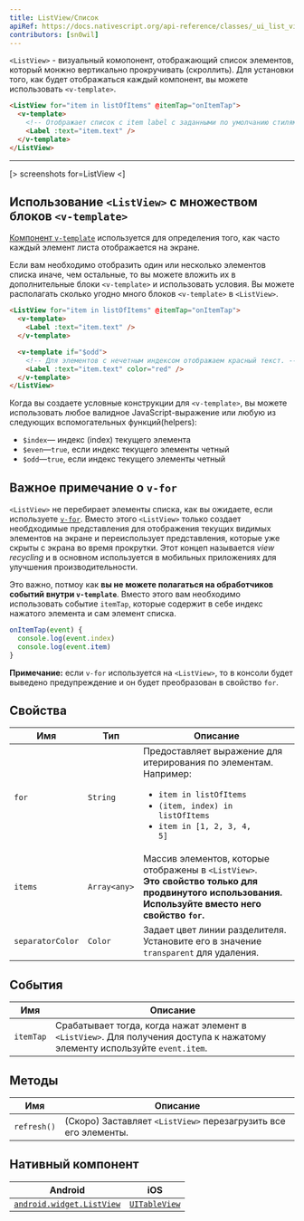 ```yaml
---
title: ListView/Список
apiRef: https://docs.nativescript.org/api-reference/classes/_ui_list_view_.listview
contributors: [sn0wil]
---
```


`<ListView>` - визуальный комопонент, отображающий список элементов, который монжно вертикально прокручивать (скроллить). Для установки того, как будет отображаться каждый компонент, вы можете использовать `<v-template>`.

```html
<ListView for="item in listOfItems" @itemTap="onItemTap">
  <v-template>
    <!-- Отображает список с item label с заданными по умолчанию стилями. -->
    <Label :text="item.text" />
  </v-template>
</ListView>
```

---

[> screenshots for=ListView <]

## Использование `<ListView>` с множеством блоков `<v-template>`

[Компонент `v-template`](/ru/docs/utilities/v-template) используется для определения того, как часто каждый элемент листа отображается на экране. 

Если вам необходимо отобразить один или несколько элементов списка иначе, чем остальные, то вы можете вложить их в дополнительные блоки `<v-template>` и использовать условия. Вы можете располагать сколько угодно много блоков `<v-template>` в `<ListView>`.

```html
<ListView for="item in listOfItems" @itemTap="onItemTap"> 
  <v-template>
    <Label :text="item.text" /> 
  </v-template>

  <v-template if="$odd">
    <!-- Для элементов с нечетным индексом отображаем красный текст. -->
    <Label :text="item.text" color="red" />
  </v-template>
</ListView>
```
Когда вы создаете условные конструкции для `<v-template>`, вы можете использовать любое валидное JavaScript-выражение или любую из следующих вспомогательных функций(helpers):

* `$index`&mdash; индекс (index) текущего элемента
* `$even`&mdash;`true`, если индекс текущего элементы четный
* `$odd`&mdash;`true`, если индекс текущего элементы четный

## Важное примечание о `v-for`

`<ListView>` не перебирает элементы списка, как вы ожидаете, если используете [`v-for`](https://ru.vuejs.org/v2/guide/list.html#%D0%9E%D1%82%D0%BE%D0%B1%D1%80%D0%B0%D0%B6%D0%B5%D0%BD%D0%B8%D0%B5-%D0%BC%D0%B0%D1%81%D1%81%D0%B8%D0%B2%D0%B0-%D1%8D%D0%BB%D0%B5%D0%BC%D0%B5%D0%BD%D1%82%D0%BE%D0%B2-%D1%81-%D0%BF%D0%BE%D0%BC%D0%BE%D1%89%D1%8C%D1%8E-v-for). Вместо этого `<ListView>` только создает необдходимые представления для отображения текущих видимых элементов на экране и переиспользует представления, которые уже скрыты с экрана во время прокрутки. Этот концеп называется _view recycling_ и в основном используется в мобильных приложениях для улучшения производительности.

Это важно, потмоу как **вы не можете полагаться на обработчиков событий внутри `v-template`**. Вместо этого вам необходимо использовать событие `itemTap`, которые содержит в себе индекс нажатого элемента и сам элемент списка.

```javascript
onItemTap(event) {
  console.log(event.index)
  console.log(event.item)
}
```

**Примечание:** если `v-for` используется на `<ListView>`, то в консоли будет выведено предупреждение и он будет преобразован в свойство `for`.

## Свойства

| Имя | Тип | Описание |
|------|------|-------------|
| `for` | `String` | Предоставляет выражение для итерирования по элементам.<br/>Например: <ul><li><code>item in listOfItems</code></li><li><code>(item, index) in listOfItems</code></li><li><code>item in [1, 2, 3, 4, 5]</code></li></ul>
| `items` | `Array<any>` | Массив элементов, которые отображены в `<ListView>`.<br/>**Это свойство только для продвинутого использования. Используйте вместо него свойство `for`.**
| `separatorColor` | `Color` | Задает цвет линии разделителя. Установите его в значение `transparent` для удаления.

## События

| Имя | Описание |
|------|-------------|
| `itemTap`| Срабатывает тогда, когда нажат элемент в `<ListView>`. Для получения доступа к нажатому элементу используйте `event.item`.

## Методы

| Имя | Описание |
|------|-------------|
| `refresh()` | (Скоро) Заставляет `<ListView>` перезагрузить все его элементы.

## Нативный компонент

| Android | iOS |
|---------|-----|
| [`android.widget.ListView`](https://developer.android.com/reference/android/widget/ListView.html) | [`UITableView`](https://developer.apple.com/documentation/uikit/uitableview)
